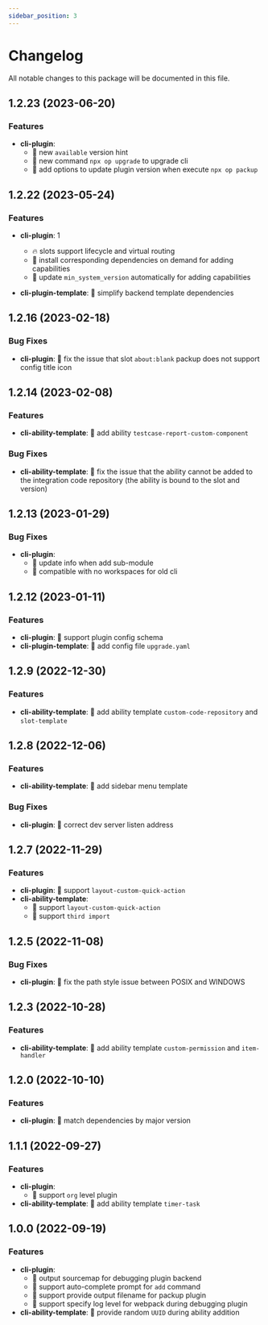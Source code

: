```yaml
---
sidebar_position: 3
---
```


# Changelog

All notable changes to this package will be documented in this file.

## 1.2.23 (2023-06-20)

### Features

- **cli-plugin**:
  - 🌟 new `available` version hint
  - 🌟 new command `npx op upgrade` to upgrade cli
  - 🌟 add options to update plugin version when execute `npx op packup`

## 1.2.22 (2023-05-24)

### Features

- **cli-plugin**: 1

  - 🔥 slots support lifecycle and virtual routing
  - 🌟 install corresponding dependencies on demand for adding capabilities
  - 🌟 update `min_system_version` automatically for adding capabilities

- **cli-plugin-template**: 🌟 simplify backend template dependencies

## 1.2.16 (2023-02-18)

### Bug Fixes

- **cli-plugin**: 🐞 fix the issue that slot `about:blank` packup does not support config title icon

## 1.2.14 (2023-02-08)

### Features

- **cli-ability-template**: 🌟 add ability `testcase-report-custom-component`

### Bug Fixes

- **cli-ability-template**: 🐞 fix the issue that the ability cannot be added to the integration code repository (the ability is bound to the slot and version)

## 1.2.13 (2023-01-29)

### Bug Fixes

- **cli-plugin**:
  - 🐞 update info when add sub-module
  - 🐞 compatible with no workspaces for old cli

## 1.2.12 (2023-01-11)

### Features

- **cli-plugin**: 🌟 support plugin config schema
- **cli-plugin-template**: 🌟 add config file `upgrade.yaml`

## 1.2.9 (2022-12-30)

### Features

- **cli-ability-template**: 🌟 add ability template `custom-code-repository` and `slot-template`

## 1.2.8 (2022-12-06)

### Features

- **cli-ability-template**: 🌟 add sidebar menu template

### Bug Fixes

- **cli-plugin**: 🐞 correct dev server listen address

## 1.2.7 (2022-11-29)

### Features

- **cli-plugin**: 🌟 support `layout-custom-quick-action`
- **cli-ability-template**:
  - 🌟 support `layout-custom-quick-action`
  - 🌟 support `third import`

## 1.2.5 (2022-11-08)

### Bug Fixes

- **cli-plugin**: 🐞 fix the path style issue between POSIX and WINDOWS

## 1.2.3 (2022-10-28)

### Features

- **cli-ability-template**: 🌟 add ability template `custom-permission` and `item-handler`
<!-- * **cli-ability-template**: 🌟 添加自定义权限点能力模版以及item处理器能力模版 -->

## 1.2.0 (2022-10-10)

### Features

- **cli-plugin**: 🌟 match dependencies by major version

## 1.1.1 (2022-09-27)

### Features

- **cli-plugin**:
  - 🌟 support `org` level plugin
- **cli-ability-template**: 🌟 add ability template `timer-task`

## 1.0.0 (2022-09-19)

### Features

- **cli-plugin**:
  - 🌟 output sourcemap for debugging plugin backend
  - 🌟 support auto-complete prompt for `add` command
  - 🌟 support provide output filename for packup plugin
  - 🌟 support specify log level for webpack during debugging plugin
- **cli-ability-template**: 🌟 provide random `UUID` during ability addition
